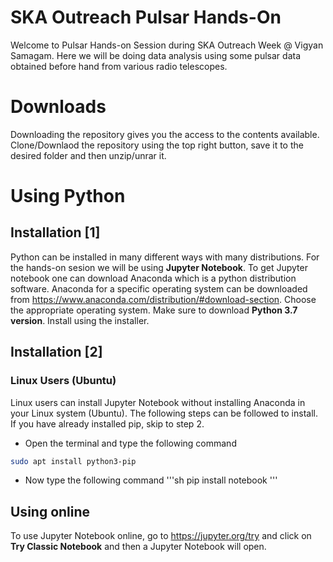 # SKA Outreach Pulsar Hands-On
Welcome to Pulsar Hands-on Session during SKA Outreach Week @ Vigyan Samagam. Here we will be doing data analysis using some pulsar data obtained before hand from various radio telescopes.

# Downloads

Downloading the repository gives you the access to the contents available. Clone/Downlaod the repository using the top right button, save it to the desired folder and then unzip/unrar it.

# Using Python

## Installation [1]

Python can be installed in many different ways with many distributions. For the hands-on sesion we will be using **Jupyter Notebook**. To get Jupyter notebook one can download Anaconda which is a python distribution software.
Anaconda for a specific operating system can be downloaded from https://www.anaconda.com/distribution/#download-section. Choose the appropriate operating system. Make sure to download **Python 3.7 version**.
Install using the installer.


## Installation [2]

### Linux Users (Ubuntu)

Linux users can install Jupyter Notebook without installing Anaconda in your Linux system (Ubuntu). The following steps can be followed to install. If you have already installed pip, skip to step 2.

* Open the terminal and type the following command
```sh
sudo apt install python3-pip
```
* Now type the following command
'''sh
pip install notebook
'''

## Using online

To use Jupyter Notebook online, go to https://jupyter.org/try and click on **Try Classic Notebook** and then a Jupyter Notebook will open.
